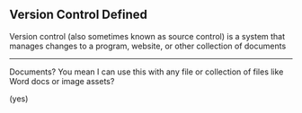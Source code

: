 ##  Version Control Defined

Version control (also sometimes known as source control) is a system that manages changes to a program, website, or other collection of documents

----

Documents? You mean I can use this with any file or collection of files like Word docs or image assets? <!-- .element: class="fragment" data-fragment-index="1" -->

(yes) <!-- .element: class="fragment" data-fragment-index="2" -->
